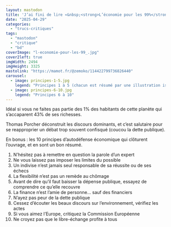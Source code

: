 ```yaml
---
layout: mastodon
title: 'J’ai fini de lire «&nbsp;<strong>L’économie pour les 99%</strong>&nbsp;» de <em>Thomas Porcher</em> (illustré par Ludivine Stock), une bande dessinée pour décrypter l’économie de manière ludique ET pédagogique <span aria-hidden="true">❤️</span>'
date: "2025-04-29"
categories: 
  - "trucs-critiques"
tags: 
  - "mastodon"
  - "critique"
  - "bd"
coverImage: "l-economie-pour-les-99_.jpg"
cover2left: true
imgWidth: 2494
imgHeight: 3325
mastolink: "https://mamot.fr/@zemoko/114422799736826440"
carousel: 
  - image: principes-1-5.jpg
    legend: "Principes 1 à 5 (chacun est résumé par une illustration issu de la BD)"
  - image: principes-6-10.jpg
    legend: "Principes 6 à 10"
---
```

<p>Idéal si vous ne faites pas partie des 1% des habitants de cette planète qui s’accaparent 43% de ses richesses.</p>

<p>Thomas Porcher déconstruit les discours dominants, et c’est salutaire pour se reapproprier un débat trop souvent confisqué (coucou la dette publique).</p>

<p>En bonus&nbsp;: les 10&nbsp;principes d’autodéfense économique qui clôturent l’ouvrage, et en sont un bon résumé.</p>
<ol>
  <li>N’hésitez pas à remettre en question la parole d’un expert</li>
  <li>Ne vous laissez pas imposer les limites du possible</li>
  <li>Un indivise n’est jamais seul responsable de sa réussite ou de ses échecs</li>
  <li>La flexibilité n’est pas un remède au chômage</li>
  <li>Avant de dire qu’il faut baisser la dépense publique, essayez de comprendre ce qu’elle recouvre</li>
  <li>La finance n’est l’amie de personne… sauf des financiers</li>
  <li>N’ayez pas peur de la dette publique</li>
  <li>Cessez d’écouter les beaux discours sur l’environnement, vérifiez les actes </li>
  <li>Si vous aimez l’Europe, critiquez la Commission Européenne</li>
  <li>Ne croyez pas que le libre-échange profite à tous</li>
</ol>
